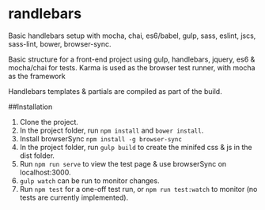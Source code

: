 # randlebars
Basic handlebars setup with mocha, chai, es6/babel, gulp, sass, eslint, jscs, sass-lint, bower, browser-sync.

Basic structure for a front-end project using gulp, handlebars, jquery, es6 & mocha/chai for tests.
Karma is used as the browser test runner, with mocha as the framework

Handlebars templates & partials are compiled as part of the build.

##Installation
1. Clone the project.
2. In the project folder, run `npm install` and `bower install`.
3. Install browserSync `npm install -g browser-sync`
4. In the project folder, run `gulp build` to create the minifed css & js in the dist folder.
5. Run `npm run serve` to view the test page & use browserSync on localhost:3000.
6. `gulp watch` can be run to monitor changes.
7. Run `npm test` for a one-off test run, or `npm run test:watch` to monitor (no tests are currently implemented).



